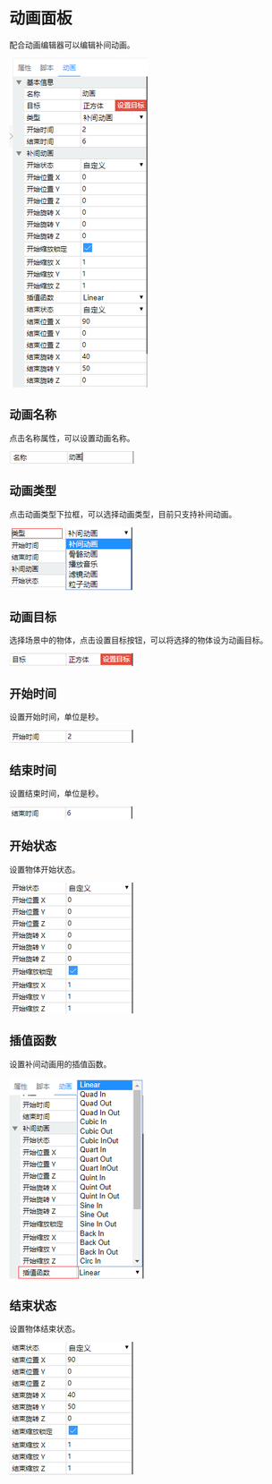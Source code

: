 # 动画面板

配合动画编辑器可以编辑补间动画。 

![image](../../images/anim-edit-panel.png)

## 动画名称

点击名称属性，可以设置动画名称。

![image](../../images/anim-name.png)

## 动画类型

点击动画类型下拉框，可以选择动画类型，目前只支持补间动画。

![image](../../images/anim-type.png)

## 动画目标

选择场景中的物体，点击设置目标按钮，可以将选择的物体设为动画目标。

![image](../../images/anim-target.png)

## 开始时间

设置开始时间，单位是秒。

![image](../../images/anim-begin-time.png)

## 结束时间

设置结束时间，单位是秒。

![image](../../images/anim-end-time.png)

## 开始状态

设置物体开始状态。

![image](../../images/anim-begin-state.png)

## 插值函数

设置补间动画用的插值函数。

![image](../../images/anim-ease.png)

## 结束状态

设置物体结束状态。

![image](../../images/anim-end-state.png)